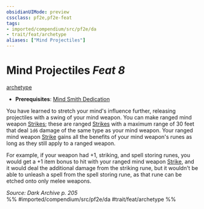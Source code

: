 ```yaml
---
obsidianUIMode: preview
cssclass: pf2e,pf2e-feat
tags:
- imported/compendium/src/pf2e/da
- trait/feat/archetype
aliases: ["Mind Projectiles"]
---
```

# Mind Projectiles  *Feat 8*  
[archetype](archetype.md)  

- **Prerequisites**: [Mind Smith Dedication](mind-smith-dedication-da.md)

You have learned to stretch your mind's influence further, releasing projectiles with a swing of your mind weapon. You can make ranged mind weapon [Strikes](strike.md); these are ranged [Strikes](strike.md) with a maximum range of 30 feet that deal `1d6` damage of the same type as your mind weapon. Your ranged mind weapon [Strike](strike.md) gains all the benefits of your mind weapon's runes as long as they still apply to a ranged weapon.

For example, if your weapon had +1, striking, and spell storing runes, you would get a +1 item bonus to hit with your ranged mind weapon [Strike](strike.md), and it would deal the additional damage from the striking rune, but it wouldn't be able to unleash a spell from the spell storing rune, as that rune can be etched onto only melee weapons.

*Source: Dark Archive p. 205*  
%% #imported/compendium/src/pf2e/da #trait/feat/archetype %%